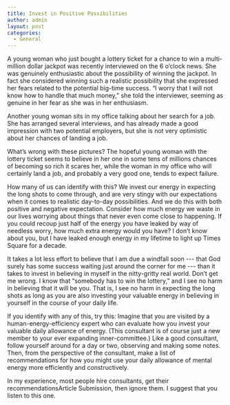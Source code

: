 ```yaml
---
title: Invest in Positive Possibilities
author: admin
layout: post
categories:
  - General
---
```

A young woman who just bought a lottery ticket for a chance to win a multi-million dollar jackpot was recently interviewed on the 6 o’clock news. She was genuinely enthusiastic about the possibility of winning the jackpot. In fact she considered winning such a realistic possibility that she expressed her fears related to the potential big-time success. “I worry that I will not know how to handle that much money,” she told the interviewer, seeming as genuine in her fear as she was in her enthusiasm.

Another young woman sits in my office talking about her search for a job. She has arranged several interviews, and has already made a good impression with two potential employers, but she is not very optimistic about her chances of landing a job.

What’s wrong with these pictures? The hopeful young woman with the lottery ticket seems to believe in her one in some tens of millions chances of becoming so rich it scares her, while the woman in my office who will certainly land a job, and probably a very good one, tends to expect failure.

How many of us can identify with this? We invest our energy in expecting the long shots to come through, and are very stingy with our expectations when it comes to realistic day-to-day possibilities. And we do this with both positive and negative expectation. Consider how much energy we waste in our lives worrying about things that never even come close to happening. If you could recoup just half of the energy you have leaked by way of needless worry, how much extra energy would you have? I don’t know about you, but I have leaked enough energy in my lifetime to light up Times Square for a decade.

It takes a lot less effort to believe that I am due a windfall soon --- that God surely has some success waiting just around the corner for me --- than it takes to invest in believing in myself in the nitty-gritty real world. Don’t get me wrong. I know that “somebody has to win the lottery,” and I see no harm in believing that it will be you. That is, I see no harm in expecting the long shots as long as you are also investing your valuable energy in believing in yourself in the course of your daily life.

If you identify with any of this, try this: Imagine that you are visited by a human-energy-efficiency expert who can evaluate how you invest your valuable daily allowance of energy. (This consultant is of course just a new member to your ever expanding inner-committee.) Like a good consultant, follow yourself around for a day or two, observing and making some notes. Then, from the perspective of the consultant, make a list of recommendations for how you might use your daily allowance of mental energy more efficiently and constructively. 

In my experience, most people hire consultants, get their recommendationsArticle Submission, then ignore them. I suggest that you listen to this one.
